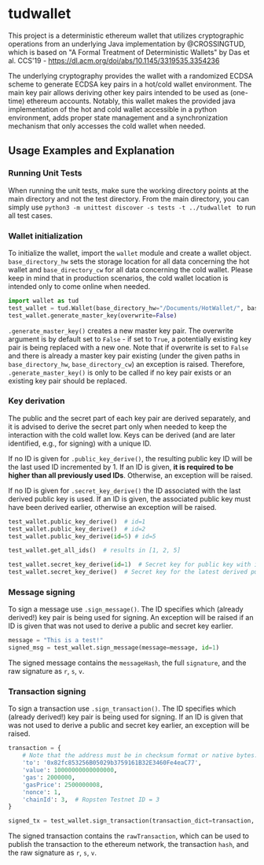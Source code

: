 # tudwallet
This project is a deterministic ethereum wallet that utilizes cryptographic operations from an underlying Java implementation by @CROSSINGTUD, which is based on "A Formal Treatment of Deterministic Wallets" by Das et al. CCS'19 - https://dl.acm.org/doi/abs/10.1145/3319535.3354236

The underlying cryptography provides the wallet with a randomized ECDSA scheme to generate ECDSA key pairs in a hot/cold wallet environment. The main key pair allows deriving other key pairs intended to be used as (one-time) ethereum accounts. Notably, this wallet makes the provided java implementation of the hot and cold wallet accessible in a python environment, adds proper state management and a synchronization mechanism that only accesses the cold wallet when needed.
## Usage Examples and Explanation
### Running Unit Tests
When running the unit tests, make sure the working directory points at the main directory and not the test directory. From the main directory, you can simply use
`python3 -m unittest discover -s tests -t ../tudwallet
`
to run all test cases.

### Wallet initialization
To initialize the wallet, import the `wallet` module and create a wallet object. `base_directory_hw` sets the storage location for all data concerning the hot wallet and `base_directory_cw` for all data concerning the cold wallet. Please keep in mind that in production scenarios, the cold wallet location is intended only to come online when needed.
```python
import wallet as tud
test_wallet = tud.Wallet(base_directory_hw="/Documents/HotWallet/", base_directory_cw="/OtherDrive/ColdWallet/")
test_wallet.generate_master_key(overwrite=False)
```
`.generate_master_key()` creates a new master key pair. The overwrite argument is by default set to `False` - if set to `True`, a potentially existing key pair is being replaced with a new one. Note that if overwrite is set to `False` and there is already a master key pair existing (under the given paths in `base_directory_hw`, `base_directory_cw`) an exception is raised. Therefore, `.generate_master_key()` is only to be called if no key pair exists or an existing key pair should be replaced.
### Key derivation
The public and the secret part of each key pair are derived separately, and it is advised to derive the secret part only when needed to keep the interaction with the cold wallet low. Keys can be derived (and are later identified, e.g., for signing) with a unique ID. 

If no ID is given for `.public_key_derive()`, the resulting public key ID will be the last used ID incremented by 1. If an ID is given, **it is required to be higher than all previously used IDs**. Otherwise, an exception will be raised.

If no ID is given for `.secret_key_derive()` the ID associated with the last derived public key is used. If an ID is given, the associated public key must have been derived earlier, otherwise an exception will be raised.
```python
test_wallet.public_key_derive()  # id=1
test_wallet.public_key_derive()  # id=2
test_wallet.public_key_derive(id=5) # id=5

test_wallet.get_all_ids()  # results in [1, 2, 5]

test_wallet.secret_key_derive(id=1)  # Secret key for public key with id=1
test_wallet.secret_key_derive()  # Secret key for the latest derived public key, therefore id=5
```

### Message signing
To sign a message use `.sign_message()`. The ID specifies which (already derived!) key pair is being used for signing. An exception will be raised if an ID is given that was not used to derive a public and secret key earlier.
```python
message = "This is a test!"
signed_msg = test_wallet.sign_message(message=message, id=1)
```
The signed message contains the `messageHash`, the full `signature`, and the raw signature as `r`, `s`, `v`.

### Transaction signing
To sign a transaction use `.sign_transaction()`. The ID specifies which (already derived!) key pair is being used for signing. If an ID is given that was not used to derive a public and secret key earlier, an exception will be raised.
```python
transaction = {
    # Note that the address must be in checksum format or native bytes:
    'to': '0x82fc853256B05029b3759161B32E3460Fe4eaC77',
    'value': 10000000000000000,
    'gas': 2000000,
    'gasPrice': 2500000008,
    'nonce': 1, 
    'chainId': 3,  # Ropsten Testnet ID = 3
}

signed_tx = test_wallet.sign_transaction(transaction_dict=transaction, id=1)
```
The signed transaction contains the `rawTransaction`, which can be used to publish the transaction to the ethereum network, the transaction `hash`, and the raw signature as `r`, `s`, `v`.
